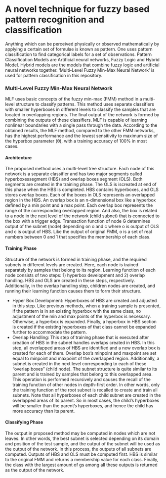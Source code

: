 # A novel technique for fuzzy based pattern recognition and classification 
Anything which can be perceived physically or observed mathematically by applying a certain set of formulae is known as pattern. One uses pattern classification to find categorical labels for a set of observations. Pattern Classification Models are Artificial neural networks, Fuzzy Logic and Hybrid Model. Hybrid models are the models that combine fuzzy logic and artificial neural networks together. ‘Multi-Level Fuzzy Min-Max Neural Network’ is used for pattern classification in this repository. 
### Multi-Level Fuzzy Min-Max Neural Network
MLF uses basic concepts of the fuzzy min-max (FMM) method in a multi-level structure to classify patterns. This method uses separate classifiers with smaller hyperboxes in different levels to classify the samples that are located in overlapping regions. The final output of the network is formed by combining the outputs of these classifiers. MLF is capable of learning nonlinear boundaries with a single pass through the data. According to the obtained results, the MLF method, compared to the other FMM networks, has the highest performance and the lowest sensitivity to maximum size of the hyperbox parameter (θ), with a training accuracy of 100% in most cases.
#### Architecture
The proposed method uses a multi-level tree structure. Each node of this network is a separate classifier and has two major segments called hyperboxessegment (HBS) and overlap boxes segment (OLS). Both segments are created in the training phase. The OLS is iscreated at end of this phase when the HBS is completed. HBS contains hyperboxes, and OLS stores overlap boxes. Each of the boxes in OLS represents an overlapped region in the HBS.
An overlap box is an n-dimensional box like a hyperbox defined by a min point and a max point. Each overlap box represents the range of the corresponding overlapped region. And also, the box is related to a node in the next level of the network (child subnet) that is connected to the box with a trigger edge. Transaction function of node G determines output of the subnet (node) depending on o and c where o is output of OLS and c is output of HBS. Like the output of original FMM, o is a set of real numbers between 0 and 1 that specifies the membership of each class.
#### Training Phase
Structure of the network is formed in training phase, and the required subnets in different levels are created. Here, each node is trained separately by samples that belong to its region. Learning function of each node consists of two steps: 1) hyperbox development and 2) overlap handling. HBS and OLS are created in these steps, respectively. Additionally, in the overlap handling step, children nodes are created, and running their learning function causes them to form their structure.
* Hyper Box Development:
Hyperboxes of HBS are created and adjusted in this step. Like previous methods, when a training sample is presented, if the pattern is in an existing hyperbox with the same class, no adjustment of the min and max points of the hyperbox is necessary. Otherwise, a hyperbox is expanded. Finally, a hyperbox in HBS section is created if the existing hyperboxes of that class cannot be expanded further to accommodate the pattern.
* Overlap Handling:
This step of training phase that is executed after creation of HBS in the subnet handles overlaps created in HBS. In this step, all overlapped areas of HBS are identified and a new overlap box is created for each of them. Overlap box’s minpoint and maxpoint are set equal to minpoint and maxpoint of the overlapped region. Additionally, a subnet is created in the next level corresponding to each of these “overlap boxes” (child node). The subnet structure is quite similar to its parent and is trained by samples that belong to this overlapped area. This operation is performed recursively and causes the recall of the training function of other nodes in depth-first order. In other words, only the training function of the root subnet is recalled to create and train all subnets. 
Note that all hyperboxes of each child subnet are created in the overlapped areas of its parent. So in most cases, the child’s hyperboxes will be smaller than the parent’s hyperboxes, and hence the child has more accuracy than its parent.
#### Classifying Phase
The output in proposed method may be computed in nodes which are not leaves. In other words, the best subnet is selected depending on its domain and position of the test sample, and the output of the subnet will be used as the output of the network. In this process, the outputs of all subnets are computed. Outputs of HBS and OLS must be computed first. HBS is similar to the original FMM and returns a membership value for each class. Finally, the class with the largest amount of gs among all these outputs is returned as the output of the network.

